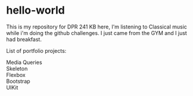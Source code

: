 # hello-world
This is my repository for DPR 241
KB here, I'm listening to Classical music while i'm doing the github challenges.
I just came from the GYM and I just had breakfast.

List of portfolio projects:

Media Queries<br>
Skeleton<br>
Flexbox<br>
Bootstrap<br>
UIKit

